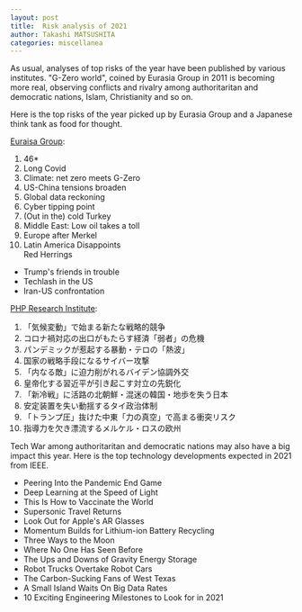 ```yaml
---
layout: post
title:  Risk analysis of 2021
author: Takashi MATSUSHITA
categories: miscellanea
---
```

As usual, analyses of top risks of the year have been published by various institutes. "G-Zero world", coined by Eurasia Group in 2011 is becoming more real, observing conflicts and rivalry among authoritaritan and democratic nations, Islam, Christianity and so on.

Here is the top risks of the year picked up by Eurasia Group and a Japanese think tank as food for thought.

[Euraisa Group](https://www.eurasiagroup.net/files/upload/top-risks-2021-full-report.pdf):
  1. 46*
  1. Long Covid
  1. Climate: net zero meets G-Zero
  1. US-China tensions broaden
  1. Global data reckoning
  1. Cyber tipping point
  1. (Out in the) cold Turkey
  1. Middle East: Low oil takes a toll
  1. Europe after Merkel
  1. Latin America Disappoints<br/>
  Red Herrings
  * Trump's friends in trouble
  * Techlash in the US
  * Iran-US confrontation

[PHP Research Institute](https://thinktank.php.co.jp/wp-content/uploads/2020/12/risk2021.pdf):
  1. 「気候変動」で始まる新たな戦略的競争
  1. コロナ禍対応の出口がもたらす経済「弱者」の危機
  1. パンデミックが惹起する暴動・テロの「熱波」
  1. 国家の戦略手段になるサイバー攻撃
  1. 「内なる敵」に迫力削がれるバイデン協調外交
  1. 皇帝化する習近平が引き起こす対立の先鋭化
  1. 「新冷戦」に活路の北朝鮮・混迷の韓国・地歩を失う日本
  1. 安定装置を失い動揺するタイ政治体制
  1. 「トランプ圧」抜けた中東「力の真空」で高まる衝突リスク
  1. 指導力を欠き漂流するメルケル・ロスの欧州

Tech War among authoritaritan and democratic nations may also have a big impact this year.
Here is the top technology developments expected in 2021 from IEEE.
  * Peering Into the Pandemic End Game
  * Deep Learning at the Speed of Light
  * This Is How to Vaccinate the World
  * Supersonic Travel Returns
  * Look Out for Apple's AR Glasses
  * Momentum Builds for Lithium-ion Battery Recycling
  * Three Ways to the Moon
  * Where No One Has Seen Before
  * The Ups and Downs of Gravity Energy Storage
  * Robot Trucks Overtake Robot Cars
  * The Carbon-Sucking Fans of West Texas
  * A Small Island Waits On Big Data Rates
  * 10 Exciting Engineering Milestones to Look for in 2021


